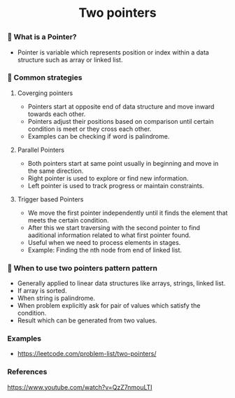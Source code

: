 <h1 style="text-align:center;"> Two pointers</p>

### 🔹 What is a Pointer?
* Pointer is variable which represents position or index within a data structure such as array or linked list.

### 🔹 Common strategies
1. Coverging pointers
   * Pointers start at opposite end of data structure and move inward towards each other.
   * Pointers adjust their positions based on comparison until certain condition is meet or they cross each other.
   * Examples can be checking if word is palindrome.

2. Parallel Pointers
   * Both pointers start at same point usually in beginning and move in the same direction.
   * Right pointer is used to explore or find new information.
   * Left pointer is used to track progress or maintain constraints.

3. Trigger based Pointers
   * We move the first pointer independently until it finds the element that meets the certain condition.
   * After this we start traversing with the second pointer to find aaditional information related to what first pointer found.
   * Useful when we need to process elements in stages.
   * Example: Finding the nth node from end of linked list.

### 🔹 When to use two pointers pattern pattern
  * Generally applied to linear data structures like arrays, strings, linked list.
  * If array is sorted.
  * When string is palindrome.
  * When problem explicitly ask for pair of values which satisfy the condition.
  * Result which can be generated from two values. 

### Examples
* https://leetcode.com/problem-list/two-pointers/

### References
 https://www.youtube.com/watch?v=QzZ7nmouLTI